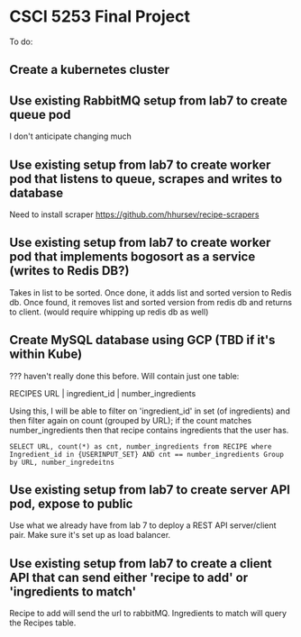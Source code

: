 # CSCI 5253 Final Project

To do:

## Create a kubernetes cluster

## Use existing RabbitMQ setup from lab7 to create queue pod
I don't anticipate changing much

## Use existing setup from lab7 to create worker pod that listens to queue, scrapes and writes to database
Need to install scraper https://github.com/hhursev/recipe-scrapers

## Use existing setup from lab7 to create worker pod that implements bogosort as a service (writes to Redis DB?)
Takes in list to be sorted. Once done, it adds list and sorted version to Redis db. Once found, it removes list and sorted version from redis db and returns to client.
(would require whipping up redis db as well)

## Create MySQL database using GCP (TBD if it's within Kube)
??? haven't really done this before. Will contain just one table:

RECIPES
URL | ingredient_id | number_ingredients

Using this, I will be able to filter on 'ingredient_id' in set (of ingredients) and then filter again on count (grouped by URL); if the count matches number_ingredients then that recipe contains ingredients that the user has.

``SELECT URL, count(*) as cnt, number_ingredients from RECIPE where
Ingredient_id in {USERINPUT_SET} AND cnt == number_ingredients
Group by URL, number_ingredeitns
``

## Use existing setup from lab7 to create server API pod, expose to public
Use what we already have from lab 7 to deploy a REST API server/client pair. Make sure it's set up as load balancer.

## Use existing setup from lab7 to create a client API that can send either 'recipe to add' or 'ingredients to match'
Recipe to add will send the url to rabbitMQ.
Ingredients to match will query the Recipes table.
